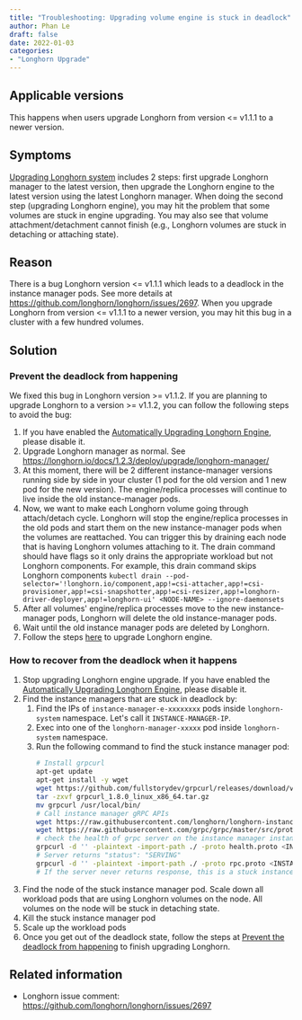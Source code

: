```yaml
---
title: "Troubleshooting: Upgrading volume engine is stuck in deadlock"
author: Phan Le
draft: false
date: 2022-01-03
categories:
- "Longhorn Upgrade"
---
```


## Applicable versions

This happens when users upgrade Longhorn from version <= v1.1.1 to a newer version.

## Symptoms

[Upgrading Longhorn system](https://longhorn.io/docs/1.2.3/deploy/upgrade/) includes 2 steps: first upgrade Longhorn manager to the latest version,
then upgrade the Longhorn engine to the latest version using the latest Longhorn manager.
When doing the second step (upgrading Longhorn engine), you may hit the problem that some volumes are stuck in engine upgrading.
You may also see that volume attachment/detachment cannot finish (e.g., Longhorn volumes are stuck in detaching or attaching state).

## Reason

There is a bug Longhorn version <= v1.1.1 which leads to a deadlock in the instance manager pods.
See more details at https://github.com/longhorn/longhorn/issues/2697.
When you upgrade Longhorn from version <= v1.1.1 to a newer version, you may hit this bug in a cluster with a few hundred volumes.

## Solution

### Prevent the deadlock from happening

We fixed this bug in Longhorn version >= v1.1.2.
If you are planning to upgrade Longhorn to a version >= v1.1.2, you can follow the following steps to avoid the bug:

1. If you have enabled the [Automatically Upgrading Longhorn Engine](https://longhorn.io/docs/1.2.3/deploy/upgrade/auto-upgrade-engine/), please disable it.
1. Upgrade Longhorn manager as normal. See https://longhorn.io/docs/1.2.3/deploy/upgrade/longhorn-manager/
1. At this moment, there will be 2 different instance-manager versions running side by side in your cluster (1 pod for the old version and 1 new pod for the new version).
   The engine/replica processes will continue to live inside the old instance-manager pods.
1. Now, we want to make each Longhorn volume going through attach/detach cycle.
   Longhorn will stop the engine/replica processes in the old pods and start them on the new instance-manager pods when the volumes are reattached.
   You can trigger this by draining each node that is having Longhorn volumes attaching to it.
   The drain command should have flags so it only drains the appropriate workload but not Longhorn components.
   For example, this drain command skips Longhorn components `kubectl drain --pod-selector='!longhorn.io/component,app!=csi-attacher,app!=csi-provisioner,app!=csi-snapshotter,app!=csi-resizer,app!=longhorn-driver-deployer,app!=longhorn-ui' <NODE-NAME> --ignore-daemonsets`
1. After all volumes' engine/replica processes move to the new instance-manager pods, Longhorn will delete the old instance-manager pods.
1. Wait until the old instance manager pods are deleted by Longhorn.
1. Follow the steps [here](https://longhorn.io/docs/1.2.3/deploy/upgrade/auto-upgrade-engine/) to upgrade Longhorn engine.

### How to recover from the deadlock when it happens

1. Stop upgrading Longhorn engine upgrade.
   If you have enabled the [Automatically Upgrading Longhorn Engine](https://longhorn.io/docs/1.2.3/deploy/upgrade/auto-upgrade-engine/), please disable it.
1. Find the instance managers that are stuck in deadlock by:
    1. Find the IPs of `instance-manager-e-xxxxxxxx` pods inside `longhorn-system` namespace.
       Let's call it `INSTANCE-MANAGER-IP`.
    1. Exec into one of the `longhorn-manager-xxxxx` pod inside `longhorn-system` namespace.
    1. Run the following command to find the stuck instance manager pod:
        ```bash
        # Install grpcurl
        apt-get update
        apt-get install -y wget
        wget https://github.com/fullstorydev/grpcurl/releases/download/v1.8.0/grpcurl_1.8.0_linux_x86_64.tar.gz
        tar -zxvf grpcurl_1.8.0_linux_x86_64.tar.gz
        mv grpcurl /usr/local/bin/
        # Call instance manager gRPC APIs
        wget https://raw.githubusercontent.com/longhorn/longhorn-instance-manager/master/pkg/rpc/rpc.proto
        wget https://raw.githubusercontent.com/grpc/grpc/master/src/proto/grpc/health/v1/health.proto
        # check the health of grpc server on the instance manager instance-manager-e-f386c595
        grpcurl -d '' -plaintext -import-path ./ -proto health.proto <INSTANCE-MANAGER-IP>:8500 grpc.health.v1.Health/Check
        # Server returns "status": "SERVING"
        grpcurl -d '' -plaintext -import-path ./ -proto rpc.proto <INSTANCE-MANAGER-IP>:8500 ProcessManagerService/ProcessList
        # If the server never returns response, this is a stuck instance manager pod
        ```
1. Find the node of the stuck instance manager pod.
   Scale down all workload pods that are using Longhorn volumes on the node.
   All volumes on the node will be stuck in detaching state.
1. Kill the stuck instance manager pod
1. Scale up the workload pods
1. Once you get out of the deadlock state, follow the steps at [Prevent the deadlock from happening](#prevent-the-deadlock-from-happening) to finish upgrading Longhorn.

## Related information

- Longhorn issue comment: https://github.com/longhorn/longhorn/issues/2697
